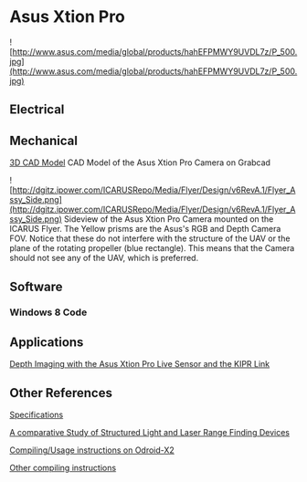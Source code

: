 # Asus Xtion Pro #
![http://www.asus.com/media/global/products/hahEFPMWY9UVDL7z/P_500.jpg](http://www.asus.com/media/global/products/hahEFPMWY9UVDL7z/P_500.jpg)
## Electrical ##
## Mechanical ##
[3D CAD Model](https://grabcad.com/library/asus-xtion-pro-live)
CAD Model of the Asus Xtion Pro Camera on Grabcad

![http://dgitz.ipower.com/ICARUSRepo/Media/Flyer/Design/v6RevA.1/Flyer_Assy_Side.png](http://dgitz.ipower.com/ICARUSRepo/Media/Flyer/Design/v6RevA.1/Flyer_Assy_Side.png)
Sideview of the Asus Xtion Pro Camera mounted on the ICARUS Flyer.  The Yellow prisms are the Asus's RGB and Depth Camera FOV.  Notice that these do not interfere with the structure of the UAV or the plane of the rotating propeller (blue rectangle).  This means that the Camera should not see any of the UAV, which is preferred.

## Software ##

### Windows 8 Code ###


## Applications ##
[Depth Imaging with the Asus Xtion Pro Live Sensor and the KIPR Link](http://files.kipr.org/gcer/2013/proceedings/Rand_Depth_Imaging_1.pdf)

## Other References ##
[Specifications](http://www.asus.com/Multimedia/Xtion_PRO_LIVE/#specifications)

[A  comparative Study of Structured Light and Laser Range Finding Devices](http://correll.cs.colorado.edu/wp-content/uploads/bernhard.pdf)

[Compiling/Usage instructions on Odroid-X2](http://forum.odroid.com/viewtopic.php?f=8&t=1161)

[Other compiling instructions](http://forum.odroid.com/viewtopic.php?f=15&t=2090&sid=5b52a3502c447c569edb22a83c553cbf&start=40#p25244)

